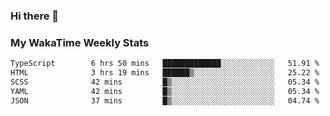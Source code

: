 ### Hi there 👋

<!--
**royschrauwen/royschrauwen** is a ✨ _special_ ✨ repository because its `README.md` (this file) appears on your GitHub profile.

Here are some ideas to get you started:

- 🔭 I’m currently working on ...
- 🌱 I’m currently learning ...
- 👯 I’m looking to collaborate on ...
- 🤔 I’m looking for help with ...
- 💬 Ask me about ...
- 📫 How to reach me: ...
- 😄 Pronouns: ...
- ⚡ Fun fact: ...
-->


### My WakaTime Weekly Stats
<!--START_SECTION:waka-->

```txt
TypeScript        6 hrs 50 mins   █████████████░░░░░░░░░░░░   51.91 %
HTML              3 hrs 19 mins   ██████▒░░░░░░░░░░░░░░░░░░   25.22 %
SCSS              42 mins         █▒░░░░░░░░░░░░░░░░░░░░░░░   05.34 %
YAML              42 mins         █▒░░░░░░░░░░░░░░░░░░░░░░░   05.34 %
JSON              37 mins         █▒░░░░░░░░░░░░░░░░░░░░░░░   04.74 %
```

<!--END_SECTION:waka-->
